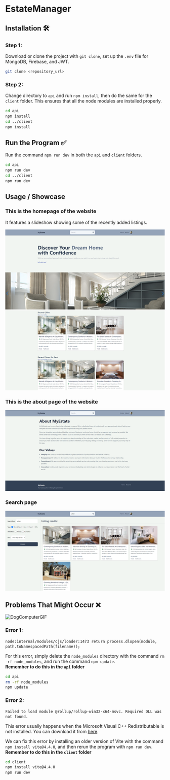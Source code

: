 # EstateManager

## Installation 🛠️

### Step 1:

Download or clone the project with `git clone`, set up the `.env` file for MongoDB, Firebase, and JWT.

```bash
git clone <repository_url>
```

### Step 2:

Change directory to `api` and run `npm install`, then do the same for the `client` folder. This ensures that all the node modules are installed properly.

```bash
cd api
npm install
cd ../client
npm install
```

## Run the Program ✅

Run the command `npm run dev` in both the `api` and `client` folders.

```bash
cd api
npm run dev
cd ../client
npm run dev
```

## Usage / Showcase

### This is the homepage of the website

It features a slideshow showing some of the recently added listings.

![Showcase of front page](/client/public/image.png)
![Showcase of front page](/client/public/homepage2.png)

### This is the about page of the website

![Image of the about page](/client/public/aboutpage.png)

### Search page

![Showing result of a search query](/client/public/search_function.png)

## Problems That Might Occur ❌

![DogComputerGIF](https://github.com/Kai0802/EstateManager/assets/75660550/39a439e3-231f-449a-bce3-0cf0c72e663e)

### Error 1:

```plaintext
node:internal/modules/cjs/loader:1473 return process.dlopen(module, path.toNamespacedPath(filename));
```

For this error, simply delete the `node_modules` directory with the command `rm -rf node_modules`, and run the command `npm update`.  
**Remember to do this in the `api` folder**

```bash
cd api
rm -rf node_modules
npm update
```

### Error 2:

```plaintext
Failed to load module @rollup/rollup-win32-x64-msvc. Required DLL was not found.
```

This error usually happens when the Microsoft Visual C++ Redistributable is not installed. You can download it from [here](https://aka.ms/vs/17/release/vc_redist.x64.exe).

We can fix this error by installing an older version of Vite with the command `npm install vite@4.4.0`, and then rerun the program with `npm run dev`.  
**Remember to do this in the `client` folder**

```bash
cd client
npm install vite@4.4.0
npm run dev
```
